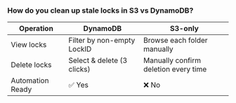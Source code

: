 
### How do you clean up stale locks in S3 vs DynamoDB?

| Operation       | DynamoDB                        | S3-only                          |
|----------------|----------------------------------|----------------------------------|
| View locks      | Filter by non-empty LockID      | Browse each folder manually      |
| Delete locks    | Select & delete (3 clicks)      | Manually confirm deletion every time |
| Automation Ready| ✅ Yes                           | ❌ No                            |
